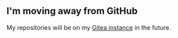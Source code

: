 ## I'm moving away from GitHub
My repositories will be on my [Gitea instance](https://git.rumaks.xyz) in the future.
